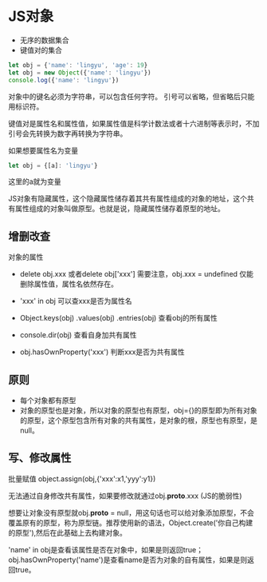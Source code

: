 # JS对象

* 无序的数据集合
* 键值对的集合

```javascript
let obj = {'name': 'lingyu', 'age': 19}
let obj = new Object({'name': 'lingyu'})
console.log({'name': 'lingyu'})
```

对象中的键名必须为字符串，可以包含任何字符。
引号可以省略，但省略后只能用标识符。

键值对是属性名和属性值，如果属性值是科学计数法或者十六进制等表示时，不加引号会先转换为数字再转换为字符串。

如果想要属性名为变量
```javascript
let obj = {[a]: 'lingyu'}
```
这里的a就为变量

JS对象有隐藏属性，这个隐藏属性储存着其共有属性组成的对象的地址，这个共有属性组成的对象叫做原型。也就是说，隐藏属性储存着原型的地址。

## 增删改查

对象的属性

* delete obj.xxx 或者delete obj['xxx'] 
  需要注意，obj.xxx = undefined 仅能删除属性值，属性名依然存在。

* 'xxx' in obj 可以查xxx是否为属性名

* Object.keys(obj)  .values(obj)  .entries(obj)  查看obj的所有属性

* console.dir(obj) 查看自身加共有属性
* obj.hasOwnProperty('xxx') 判断xxx是否为共有属性

## 原则
* 每个对象都有原型
* 对象的原型也是对象，所以对象的原型也有原型，obj={}的原型即为所有对象的原型，这个原型包含所有对象的共有属性，是对象的根，原型也有原型，是null。

## 写、修改属性

批量赋值
object.assign(obj,{'xxx':x1,'yyy':y1})

无法通过自身修改共有属性，如果要修改就通过obj.__proto__.xxx (JS的脆弱性)

想要让对象没有原型就obj.__proto__ = null，用这句话也可以给对象添加原型，不会覆盖原有的原型，称为原型链。推荐使用新的语法，Object.create('你自己构建的原型'),然后在此基础上去构建对象。


'name' in obj是查看该属性是否在对象中，如果是则返回true；obj.hasOwnProperty('name')是查看name是否为对象的自有属性，如果是则返回true。



